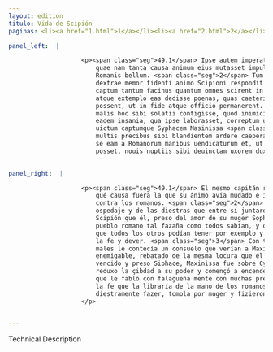 ```yaml
---
layout: edition
titulo: Vida de Scipión
paginas: <li><a href="1.html">1</a></li><li><a href="2.html">2</a></li><li><a href="3.html">3</a></li><li><a href="4.html">4</a></li><li><a href="5.html">5</a></li><li><a href="6.html">6</a></li><li><a href="7.html">7</a></li><li><a href="8.html">8</a></li><li><a href="9.html">9</a></li><li><a href="10.html">10</a></li><li><a href="11.html">11</a></li><li><a href="12.html">12</a></li><li><a href="13.html">13</a></li><li><a href="14.html">14</a></li><li><a href="15.html">15</a></li><li><a href="16.html">16</a></li><li><a href="17.html">17</a></li><li><a href="18.html">18</a></li><li><a href="19.html">19</a></li><li><a href="20.html">20</a></li><li><a href="21.html">21</a></li><li><a href="22.html">22</a></li><li><a href="23.html">23</a></li><li><a href="24.html">24</a></li><li><a href="25.html">25</a></li><li><a href="26.html">26</a></li><li><a href="27.html">27</a></li><li><a href="28.html">28</a></li><li><a href="29.html">29</a></li><li><a href="30.html">30</a></li><li><a href="31.html">31</a></li><li><a href="32.html">32</a></li><li><a href="33.html">33</a></li><li><a href="34.html">34</a></li><li><a href="35.html">35</a></li><li><a href="36.html">36</a></li><li><a href="37.html">37</a></li><li><a href="38.html">38</a></li><li><a href="39.html">39</a></li><li><a href="40.html">40</a></li><li><a href="41.html">41</a></li><li><a href="42.html">42</a></li><li><a href="43.html">43</a></li><li><a href="44.html">44</a></li><li><a href="45.html">45</a></li><li><a href="46.html">46</a></li><li><a href="47.html">47</a></li><li><a href="48.html">48</a></li><li><a href="49.html">49</a></li><li><a href="50.html">50</a></li><li><a href="51.html">51</a></li><li><a href="52.html">52</a></li><li><a href="53.html">53</a></li><li><a href="54.html">54</a></li><li><a href="55.html">55</a></li><li><a href="56.html">56</a></li><li><a href="57.html">57</a></li><li><a href="58.html">58</a></li><li><a href="59.html">59</a></li><li><a href="60.html">60</a></li><li><a href="61.html">61</a></li><li><a href="62.html">62</a></li><li><a href="63.html">63</a></li><li><a href="64.html">64</a></li><li><a href="65.html">65</a></li><li><a href="66.html">66</a></li><li><a href="67.html">67</a></li><li><a href="68.html">68</a></li><li><a href="69.html">69</a></li><li><a href="70.html">70</a></li><li><a href="71.html">71</a></li><li><a href="72.html">72</a></li><li><a href="73.html">73</a></li><li><a href="74.html">74</a></li>

panel_left:  |

                    <p><span class="seg">49.1</span> Ipse autem imperator Romanus benigne eum affatus, quaesiuit
                        quae nam tanta causa animum eius mutasset impulissetque ad inferendum
                        Romanis bellum. <span class="seg">2</span> Tum rex ueteris hospitalitatis iunctaeque
                        dextrae memor fidenti animo Scipioni respondit se coniugis Sophonisbae amore
                        captum tantum facinus quantum omnes scirent in populum Romanum admisisse,
                        atque extemplo eas dedisse poenas, quas caeteri pro documento habere
                        possent, ut in fide atque officio permanerent. <span class="seg">3</span> Sed in extremis
                        malis hoc sibi solatii contigisse, quod inimicissimum hominem Masinissam
                        eadem insania, qua ipse laborasset, correptum uideret. <span class="seg">4</span> Nam post
                        uictum captumque Syphacem Masinissa <span class="tooltip">Cyrtham<span class="tooltiptext">Cirtam <span class="siglas">U</span> </span></span> caput regni petens cum urbem in potestatem redegisset, Sophonisbam
                        multis precibus sibi blandientem ardere caeperat, mulierique fidem dederat
                        se eam a Romanorum manibus uendicaturum et, ut id commodius praestare
                        posset, nouis nuptiis sibi deuinctam uxorem duxerat.</p>
                

panel_right:  |

                    <p><span class="seg">49.1</span> El mesmo capitán romano le fabló benignamente y le demandó
                        qué causa fuera la que su ánimo avía mudado e impelido para fazer guerra
                        contra los romanos. <span class="seg">2</span> Entonces el rey, aviendo memoria del viejo
                        ospedaje y de las diestras que entre sí juntaron con confiança, respondió a
                        Scipión que él, preso del amor de su muger Sophonisba, cometiera contra el
                        pueblo romano tal fazaña como todos sabían, y que luego avía pagado la pena
                        que todos los otros podían tener por exemplo y doctrina para permanecer en
                        la fe y dever. <span class="seg">3</span> Con todo, en <a href="../public/images/1491/188v.jpg" target="new"><img class="facs" src="../public/images/1491/1491.jpg"/></a>[188v,a] sus postrimeros
                        males le contecía un consuelo que verían a Maxinissa, ombre a él muy
                        enemigable, rebatado de la mesma locura que él incurriera. <span class="seg">4</span> Ca
                        vencido y preso Siphace, Maxinissa fue sobre Cyrtha, cabeça del reyno, y
                        reduxo la çibdad a su poder y començó a encenderse del amor de Sophonisba,
                        que le fabló con falagueña mente con muchas pregarias, tanto que él le dio
                        la fe que la libraría de la mano de los romanos y, porque lo podiesse más
                        diestramente fazer, tomola por muger y fizieron en uno sus bodas de nuevo.
                    </p>
                

---
```


Technical Description 